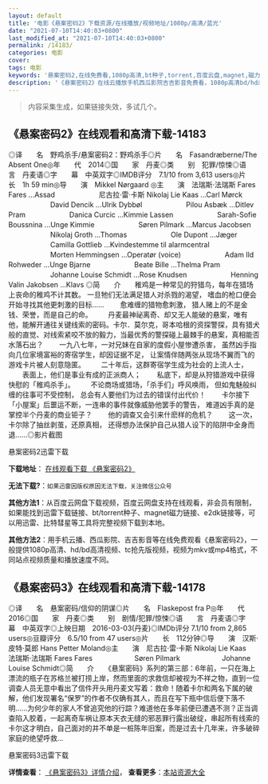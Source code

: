 ```yaml
---
layout: default
title: '电影《悬案密码2》下载资源/在线播放/视频地址/1080p/高清/蓝光'
date: "2021-07-10T14:40:03+0800"
last_modified_at: "2021-07-10T14:40:03+0800"
permalink: /14183/
categories: 电影
cover:
tags: 电影
keywords: '悬案密码2,在线免费看,1080p高清,bt种子,torrent,百度云盘,magnet,磁力链,迅雷下载资源'
description: '《悬案密码2》在线云播放手机西瓜影院吉吉影音免费看，1080p高清bd/hd未删减完整版和tc抢先枪版，mkv/mp4格式，附带bt/torrent种子、magnet/磁力链、百度云盘、网盘资源迅雷下载链接'
---
```


>内容采集生成，如果链接失效，多试几个。


## 《悬案密码2》在线观看和高清下载-14183

◎译　　名　野鸡杀手/悬案密码2：野鸡杀手◎片　　名　Fasandræberne/The Absent One◎年　　代　2014◎国　　家　丹麦◎类　　别　犯罪/惊悚◎语　　言　丹麦语◎字　　幕　中英双字◎IMDB评分　7.1/10 from 3,613 users◎片　　长　1h 59 min◎导　　演　Mikkel Nørgaard ◎主　　演　法瑞斯·法瑞斯 Fares Fares ...Assad 　　　　　　尼古拉·雷·卡斯 Nikolaj Lie Kaas ...Carl Mørck 　　　　　　David Dencik ...Ulrik Dybbøl 　　　　　　Pilou Asbæk ...Ditlev Pram 　　　　　　Danica Curcic ...Kimmie Lassen 　　　　　　Sarah-Sofie Boussnina ...Unge Kimmie 　　　　　　Søren Pilmark ...Marcus Jacobsen 　　　　　　Nikolaj Groth ...Thomas 　　　　　　Ole Dupont ...Jæger 　　　　　　Camilla Gottlieb ...Kvindestemme til alarmcentral 　　　　　　Morten Hemmingsen ...Operatør (voice) 　　　　　　Adam Ild Rohweder ...Unge Bjarne 　　　　　　Beate Bille ...Thelma Pram 　　　　　　Johanne Louise Schmidt ...Rose Knudsen 　　　　　　Henning Valin Jakobsen ...Klavs ◎简　　介　　稚鸡是一种常见的狩猎鸟，每年在猎场上丧命的稚鸡不计其数。 一旦牠们无法满足猎人对杀戮的渴望， 嗜血的枪口便会开始寻找其他更刺激的目标…… 　　愈难缠的猎物愈刺激， 猎人赌上的不是金钱、荣誉，而是自己的命。 　　丹麦最神祕离奇、却又无人能破的悬案，唯有他，能解开通往关键线索的密码。卡尔．莫尔克，哥本哈根的资探警探，具有猎犬般的直觉、对线索紧咬不放的毅力，当最优秀的警探碰上最棘手的悬案，真相能否水落石出？ 　　一九八七年，一对兄妹在自家的度假小屋惨遭杀害， 虽然凶手指向几位家境富裕的寄宿学生，却因证据不足， 让案情伴随两张从现场不翼而飞的游戏卡片被人刻意隐匿。 　　二十年后，这群寄宿学生成为社会的上流人士， 　　表面上，他们是事业有成的正派商人； 　　私底下，却是从狩猎游戏中获得快慰的「稚鸡杀手」。 　　不论商场或猎场，「杀手们」呼风唤雨， 但如鬼魅般纠缠的往事可不受控制， 总会有人要他们为过去的错误付出代价！ 　　卡尔接下「小屋案」后噩运不断，一连串的事件就像威胁他罢手的警告， 难道凶手真的是掌控半个丹麦的商业钜子？ 　　他的调查又会引来什麽样的危机？ 　　这一次，卡尔除了抽丝剥茧，还原真相， 还得想办法保护自己从猎人设下的陷阱中全身而退……◎影片截图


悬案密码2迅雷下载

**下载地址**： [在线观看下载 《悬案密码2》](https://www.993dy.com//vod-detail-id-34664.html) 


**无法下载?**：`如果迅雷因版权原因无法下载，关注微信公众号 `

**其他方法1**：从百度云网盘下载视频，百度云网盘支持在线观看，非会员有限制，如果能找到迅雷下载链接、bt/torrent种子、magnet磁力链接、e2dk链接等，可以用迅雷、比特彗星等工具将完整视频下载到本地。

**其他方法2**：用手机云播、西瓜影院、吉吉影音等在线免费观看《悬案密码2》，一般提供1080p高清、hd/bd高清视频、tc抢先版视频，视频为mkv或mp4格式，不同站点视频质量和播放速度不同。


## 《悬案密码3》在线观看和高清下载-14178

◎译　　名　悬案密码/信仰的阴谋◎片　　名　Flaskepost fra P◎年　　代　2016◎国　　家　丹麦◎类　　别　剧情/犯罪/惊悚◎语　　言　丹麦语◎字　　幕　中英双字◎上映日期　2016-03-03(丹麦)◎IMDb评分 7.1/10 from 2,865 users◎豆瓣评分　6.5/10 from 47 users◎片　　长　112分钟◎导　　演　汉斯·皮特·莫郎 Hans Petter Moland◎主　　演　尼古拉·雷·卡斯 Nikolaj Lie Kaas　　　　　　法瑞斯·法瑞斯 Fares Fares　　　　　　Søren Pilmark　　　　　　Johanne Louise Schmidt◎简　　介　　《悬案密码》系列的第三部：6年前，一只在海上漂流的瓶子在苏格兰被打捞上岸，然而里面的求救信却被视为不祥之物，直到一位调查人员无意中看出了信件开头用丹麦文写着：救命！随着卡尔和两名下属的破解，他们发现署名“保罗”的作者不仅确有其人，而且在写下瓶中信后便下落不明......为何少年的家人不曾追究他的行踪？难道他在多年前便已遭遇不测？正当调查陷入胶着，一起离奇车祸让原本天衣无缝的邪恶罪行露出破绽，串起所有线索的卡尔这才明白，自己面对的并不单是一桩陈年旧案，而是过去十几年来，许多破碎家庭的绝望呼救…


悬案密码3迅雷下载

**详情查看**： [《悬案密码3》详情介绍](/movie/14178/)， **查看更多**：[本站资源大全](/movie/t/all/)

